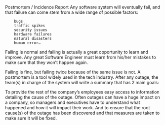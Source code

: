 Postmortem / Incidence Report
Any software system will eventually fail, and that failure can come stem from a wide range of possible factors:

        bugs 
        traffic spikes 
        security issues 
        hardware failures 
        natural disasters 
        human error… 
Failing is normal and failing is actually a great opportunity to learn and improve.
Any great Software Engineer must learn from his/her mistakes to make sure that they won’t happen again.

Failing is fine, but failing twice because of the same issue is not.
A postmortem is a tool widely used in the tech industry. After any outage, the team(s) in charge of the system will write a summary that has 2 main goals:

To provide the rest of the company’s employees easy access to information detailing the cause of the outage. Often outages can have a huge impact on a company, so managers and executives have to understand what happened and how it will impact their work.
And to ensure that the root cause(s) of the outage has been discovered and that measures are taken to make sure it will be fixed.
